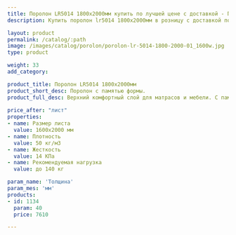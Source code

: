 ```yaml
---
title: Поролон LR5014 1800х2000мм купить по лучшей цене с доставкой - Поролоныч
description: Купить поролон lr5014 1800х2000мм в розницу с доставкой по Москве в интернет-магазине Поролоныча.

layout: product
permalink: /catalog/:path
image: /images/catalog/porolon/porolon-lr-5014-1800-2000-01_1600w.jpg
type: product

weight: 33
add_category: 

product_title: Поролон LR5014 1800х2000мм
product_short_desc: Поролон с памятью формы.
product_full_desc: Верхний комфортный слой для матрасов и мебели. С памятью формы.
        
price_after: "лист"
properties:
- name: Размер листа
  value: 1600х2000 мм
- name: Плотность
  value: 50 кг/м3
- name: Жесткость
  value: 14 КПа
- name: Рекомендуемая нагрузка
  value: до 140 кг

param_name: 'Толщина'
param_mes: 'мм'
products:
- id: 1134
  param: 40
  price: 7610

---
```

